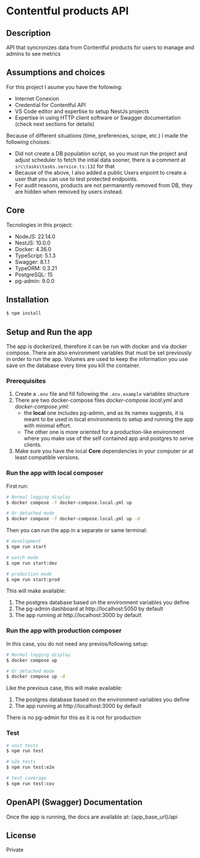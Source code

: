 # Contentful products API

## Description

API that syncronizes data from Contentful products for users to manage and admins to see metrics

## Assumptions and choices

For this project I asume you have the following:

- Internet Conexion
- Credential for Contentful API
- VS Code editor and expertise to setup NestJs projects
- Expertise in using HTTP client software or Swagger documentation (check next sections for details)

Because of different situations (time, preferences, scope, etc.) I made the following choises:

- Did not create a DB population script, so you must run the project and adjust scheduler to fetch the intial data sooner, there is a comment at `src\tasks\tasks.service.ts:132` for that
- Because of the above, I also added a public Users enpoint to create a user that you can use to test protected endpoints.
- For audit reasons, products are not permanently removed from DB, they are hidden when removed by users instead.

## Core

Tecnologies in this project:

- NodeJS: 22.14.0
- NestJS: 10.0.0
- Docker: 4.36.0
- TypeScript: 5.1.3
- Swagger: 8.1.1
- TypeORM: 0.3.21
- PostgreSQL: 15
- pg-admin: 9.0.0

## Installation

```bash
$ npm install
```

## Setup and Run the app

The app is dockerized, therefore it can be run with docker and via docker compose. There are also environment variables that must be set previously in order to run the app.
Volumes are used to keep the information you use save on the database every time you kill the container.

### Prerequisites

1. Create a `.env` file and fill following the `.env.example` variables structure
2. There are two docker-compose files _docker-compose.local.yml_ and _docker-compose.yml_:
   - the **local** one includes pg-admin, and as its names suggests, it is meant to be used in local environments to setup and running the app with minimal effort.
   - The other one is more oriented for a production-like environment where you make use of the self contained app and postgres to serve clients.
3. Make sure you have the local **Core** dependencies in your computer or at least compatible versions.

### Run the app with local composer

First run:

```bash
# Normal logging display
$ docker compose -f docker-compose.local.yml up

# Or detached mode
$ docker compose -f docker-compose.local.yml up -d
```

Then you can run the app in a separate or same terminal:

```bash
# development
$ npm run start

# watch mode
$ npm run start:dev

# production mode
$ npm run start:prod
```

This will make available:

1. The postgres database based on the environment variables you define
2. The pg-admin dashboard at http://localhost:5050 by default
3. The app running at http://localhost:3000 by default

### Run the app with production composer

In this case, you do not need any previos/following setup:

```bash
# Normal logging display
$ docker compose up

# Or detached mode
$ docker compose up -d

```

Like the previous case, this will make available:

1. The postgres database based on the environment variables you define
2. The app running at http://localhost:3000 by default

There is no pg-admin for this as it is not for production

### Test

```bash
# unit tests
$ npm run test

# e2e tests
$ npm run test:e2e

# test coverage
$ npm run test:cov
```

## OpenAPI (Swagger) Documentation

Once the app is running, the docs are available at: {app_base_url}/api

## License

Private

